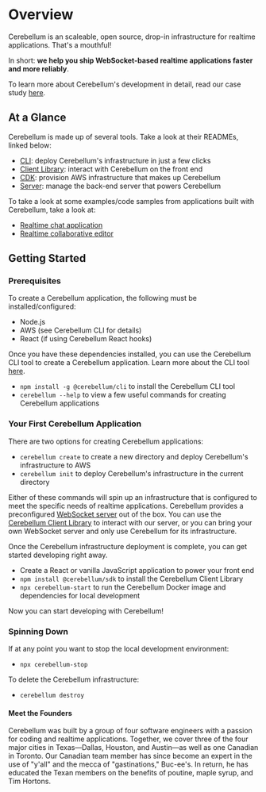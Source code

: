 # Overview

Cerebellum is an scaleable, open source, drop-in infrastructure for realtime applications. That's a mouthful! 

In short: **we help you ship WebSocket-based realtime applications faster and more reliably**.

To learn more about Cerebellum's development in detail, read our case study [here](https://docs.google.com/document/d/1WC1yrta0Rao3_08TVQburuwODeZ3hy00GHWGn716NXE/edit).

## At a Glance

Cerebellum is made up of several tools. Take a look at their READMEs, linked below:
- [CLI](https://github.com/Cerebellum-Realtime/cli): deploy Cerebellum's infrastructure in just a few clicks
- [Client Library](https://github.com/Cerebellum-Realtime/clientLibrary): interact with Cerebellum on the front end
- [CDK](https://github.com/Cerebellum-Realtime/cdk): provision AWS infrastructure that makes up Cerebellum
- [Server](https://github.com/Cerebellum-Realtime/server): manage the back-end server that powers Cerebellum

To take a look at some examples/code samples from applications built with Cerebellum, take a look at:
- [Realtime chat application](https://github.com/Cerebellum-Realtime/sample_app)
- [Realtime collaborative editor](https://github.com/Cerebellum-Realtime/collabEditor)

## Getting Started
### Prerequisites

To create a Cerebellum application, the following must be installed/configured:
- Node.js
- AWS (see Cerebellum CLI for details)
- React (if using Cerebellum React hooks)

Once you have these dependencies installed, you can use the Cerebellum CLI tool to create a Cerebellum application. Learn more about the CLI tool [here](https://github.com/Cerebellum-Realtime/cli).
- `npm install -g @cerebellum/cli` to install the Cerebellum CLI tool
- `cerebellum --help` to view a few useful commands for creating Cerebellum applications

### Your First Cerebellum Application
There are two options for creating Cerebellum applications:
- `cerebellum create` to create a new directory and deploy Cerebellum's infrastructure to AWS
- `cerebellum init` to deploy Cerebellum's infrastructure in the current directory

Either of these commands will spin up an infrastructure that is configured to meet the specific needs of realtime applications. Cerebellum provides a preconfigured [WebSocket server](https://github.com/Cerebellum-Realtime/server) out of the box. You can use the [Cerebellum Client Library](https://github.com/Cerebellum-Realtime/clientLibrary) to interact with our server, or you can bring your own WebSocket server and only use Cerebellum for its infrastructure.

Once the Cerebellum infrastructure deployment is complete, you can get started developing right away.
- Create a React or vanilla JavaScript application to power your front end
- `npm install @cerebellum/sdk` to install the Cerebellum Client Library
- `npx cerebellum-start` to run the Cerebellum Docker image and dependencies for local development

Now you can start developing with Cerebellum!

### Spinning Down
If at any point you want to stop the local development environment:
- `npx cerebellum-stop`

To delete the Cerebellum infrastructure:
- `cerebellum destroy`

#### Meet the Founders
Cerebellum was built by a group of four software engineers with a passion for coding and realtime applications. Together, we cover three of the four major cities in Texas—Dallas, Houston, and Austin—as well as one Canadian in Toronto. Our Canadian team member has since become an expert in the use of "y'all" and the mecca of "gastinations," Buc-ee's. In return, he has educated the Texan members on the benefits of poutine, maple syrup, and Tim Hortons.

<!--

**Here are some ideas to get you started:**

🙋‍♀️ A short introduction - what is your organization all about?
🌈 Contribution guidelines - how can the community get involved?
👩‍💻 Useful resources - where can the community find your docs? Is there anything else the community should know?
🍿 Fun facts - what does your team eat for breakfast?
🧙 Remember, you can do mighty things with the power of [Markdown](https://docs.github.com/github/writing-on-github/getting-started-with-writing-and-formatting-on-github/basic-writing-and-formatting-syntax)
-->
